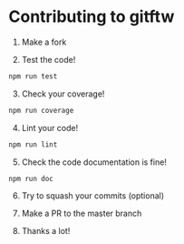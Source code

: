 # Contributing to gitftw

1. Make a fork

2. Test the code!

```sh
npm run test
```

3. Check your coverage!

```sh
npm run coverage
```

4. Lint your code!

```sh
npm run lint
```

5. Check the code documentation is fine!

```sh
npm run doc
```

6. Try to squash your commits (optional)

7. Make a PR to the master branch

8. Thanks a lot!
